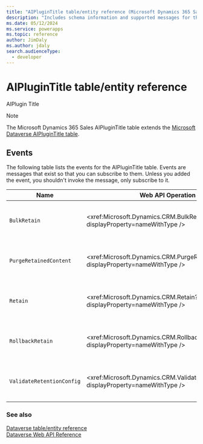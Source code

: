 ```yaml
---
title: "AIPluginTitle table/entity reference (Microsoft Dynamics 365 Sales) | Microsoft Docs"
description: "Includes schema information and supported messages for the AIPluginTitle table/entity with Microsoft Dynamics 365 Sales."
ms.date: 05/12/2024
ms.service: powerapps
ms.topic: reference
author: JimDaly
ms.author: jdaly
search.audienceType: 
  - developer
---
```


# AIPluginTitle table/entity reference

AIPlugin Title

> [!NOTE]
> The Microsoft Dynamics 365 Sales AIPluginTitle table extends the [Microsoft Dataverse AIPluginTitle table](/power-apps/developer/data-platform/reference/entities/aiplugintitle).


## Events

The following table lists the events for the AIPluginTitle table.
Events are messages that exist so that you can subscribe to them. Unless you added the event, you shouldn't invoke the message, only subscribe to it.

|Name|Web API Operation |SDK for .NET |
| ---- | ----- |----- |
| `BulkRetain`|<xref:Microsoft.Dynamics.CRM.BulkRetain?displayProperty=nameWithType /> |Type generated by Power Platform CLI [pac modelbuilder build](/power-platform/developer/cli/reference/modelbuilder#pac-modelbuilder-build) command or use <xref:Microsoft.Xrm.Sdk.OrganizationRequest> setting the required parameters for the message.|
| `PurgeRetainedContent`|<xref:Microsoft.Dynamics.CRM.PurgeRetainedContent?displayProperty=nameWithType /> |Type generated by Power Platform CLI [pac modelbuilder build](/power-platform/developer/cli/reference/modelbuilder#pac-modelbuilder-build) command or use <xref:Microsoft.Xrm.Sdk.OrganizationRequest> setting the required parameters for the message.|
| `Retain`|<xref:Microsoft.Dynamics.CRM.Retain?displayProperty=nameWithType /> |Type generated by Power Platform CLI [pac modelbuilder build](/power-platform/developer/cli/reference/modelbuilder#pac-modelbuilder-build) command or use <xref:Microsoft.Xrm.Sdk.OrganizationRequest> setting the required parameters for the message.|
| `RollbackRetain`|<xref:Microsoft.Dynamics.CRM.RollbackRetain?displayProperty=nameWithType /> |Type generated by Power Platform CLI [pac modelbuilder build](/power-platform/developer/cli/reference/modelbuilder#pac-modelbuilder-build) command or use <xref:Microsoft.Xrm.Sdk.OrganizationRequest> setting the required parameters for the message.|
| `ValidateRetentionConfig`|<xref:Microsoft.Dynamics.CRM.ValidateRetentionConfig?displayProperty=nameWithType /> |Type generated by Power Platform CLI [pac modelbuilder build](/power-platform/developer/cli/reference/modelbuilder#pac-modelbuilder-build) command or use <xref:Microsoft.Xrm.Sdk.OrganizationRequest> setting the required parameters for the message.|





### See also

[Dataverse table/entity reference](../about-entity-reference.md)  
[Dataverse Web API Reference](/power-apps/developer/data-platform/webapi/reference/about)   

